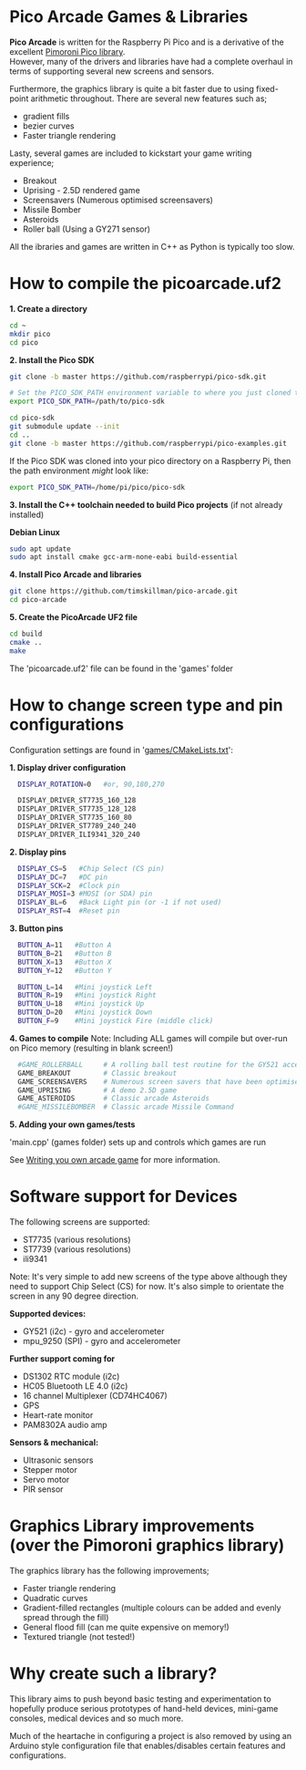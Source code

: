 # Pico Arcade Games & Libraries

**Pico Arcade** is written for the Raspberry Pi Pico and is a derivative of the excellent [Pimoroni Pico library](https://github.com/pimoroni/pimoroni-pico/).  
However, many of the drivers and libraries have had a complete overhaul in terms of supporting several new screens and sensors.  

Furthermore, the graphics library is quite a bit faster due to using fixed-point arithmetic throughout.  There are several new features such as;

- gradient fills
- bezier curves
- Faster triangle rendering

Lasty, several games are included to kickstart your game writing experience;

- Breakout
- Uprising - 2.5D rendered game
- Screensavers (Numerous optimised screensavers)
- Missile Bomber
- Asteroids
- Roller ball (Using a GY271 sensor)

All the ibraries and games are written in C++ as Python is typically too slow.


# How to compile the picoarcade.uf2

**1. Create a directory**

```bash
cd ~
mkdir pico
cd pico
```

**2. Install the Pico SDK**

```bash
git clone -b master https://github.com/raspberrypi/pico-sdk.git

# Set the PICO_SDK_PATH environment variable to where you just cloned the repo.
export PICO_SDK_PATH=/path/to/pico-sdk

cd pico-sdk
git submodule update --init
cd ..
git clone -b master https://github.com/raspberrypi/pico-examples.git
```
If the Pico SDK was cloned into your pico directory on a Raspberry Pi, then the path environment *might* look like:

```bash
export PICO_SDK_PATH=/home/pi/pico/pico-sdk
```

**3. Install the C++ toolchain needed to build Pico projects** (if not already installed)

**Debian Linux**
```bash
sudo apt update
sudo apt install cmake gcc-arm-none-eabi build-essential
```

**4. Install Pico Arcade and libraries**

```bash
git clone https://github.com/timskillman/pico-arcade.git
cd pico-arcade
```

**5. Create the PicoArcade UF2 file**

```bash
cd build
cmake ..
make
```

The 'picoarcade.uf2' file can be found in the 'games' folder


# How to change screen type and pin configurations

Configuration settings are found in '[games/CMakeLists.txt](games/CMakeLists.txt)':

**1. Display driver configuration**

```bash
  DISPLAY_ROTATION=0   #or, 90,180,270

  DISPLAY_DRIVER_ST7735_160_128
  DISPLAY_DRIVER_ST7735_128_128
  DISPLAY_DRIVER_ST7735_160_80
  DISPLAY_DRIVER_ST7789_240_240
  DISPLAY_DRIVER_ILI9341_320_240
```

**2. Display pins**

```bash
  DISPLAY_CS=5   #Chip Select (CS pin)
  DISPLAY_DC=7   #DC pin
  DISPLAY_SCK=2  #Clock pin
  DISPLAY_MOSI=3 #MOSI (or SDA) pin
  DISPLAY_BL=6   #Back Light pin (or -1 if not used)
  DISPLAY_RST=4  #Reset pin
```

**3. Button pins**

```bash
  BUTTON_A=11   #Button A
  BUTTON_B=21   #Button B
  BUTTON_X=13   #Button X
  BUTTON_Y=12   #Button Y

  BUTTON_L=14   #Mini joystick Left
  BUTTON_R=19   #Mini joystick Right
  BUTTON_U=18   #Mini joystick Up
  BUTTON_D=20   #Mini joystick Down
  BUTTON_F=9    #Mini joystick Fire (middle click)
```

**4. Games to compile**
Note: Including ALL games will compile but over-run on Pico memory (resulting in blank screen!)

```bash
  #GAME_ROLLERBALL     # A rolling ball test routine for the GY521 accelerometer 
  GAME_BREAKOUT        # Classic breakout
  GAME_SCREENSAVERS    # Numerous screen savers that have been optimised for speed
  GAME_UPRISING        # A demo 2.5D game
  GAME_ASTEROIDS       # Classic arcade Asteroids
  #GAME_MISSILEBOMBER  # Classic arcade Missile Command
```

**5. Adding your own games/tests**

'main.cpp' (games folder) sets up and controls which games are run

See [Writing you own arcade game](writing_your_own_game.md) for more information.


# Software support for Devices

The following screens are supported:

- ST7735 (various resolutions)
- ST7739 (various resolutions)
- ili9341

Note: It's very simple to add new screens of the type above although they need to support Chip Select (CS) for now.  It's also simple to orientate the screen in any 90 degree direction.


**Supported devices:**

- GY521 (i2c) - gyro and accelerometer
- mpu_9250 (SPI) - gyro and accelerometer

**Further support coming for**

- DS1302 RTC module (i2c)
- HC05 Bluetooth LE 4.0 (i2c)
- 16 channel Multiplexer (CD74HC4067)
- GPS
- Heart-rate monitor
- PAM8302A audio amp

**Sensors & mechanical:**

- Ultrasonic sensors
- Stepper motor
- Servo motor
- PIR sensor


# Graphics Library improvements (over the Pimoroni graphics library)

The graphics library has the following improvements;

- Faster triangle rendering
- Quadratic curves
- Gradient-filled rectangles (multiple colours can be added and evenly spread through the fill)
- General flood fill (can me quite expensive on memory!)
- Textured triangle (not tested!)


# Why create such a library?

This library aims to push beyond basic testing and experimentation to hopefully produce serious prototypes of hand-held devices, mini-game consoles, medical devices and so much more.

Much of the heartache in configuring a project is also removed by using an Arduino style configuration file that enables/disables certain features and configurations.




 

